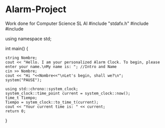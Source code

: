 # Alarm-Project
Work done for Computer Science SL AI
#include "stdafx.h"
#include <iostream>
#include<string>

using namespace std;

int main()
{

	string Nombre;
	cout << "Hello. I am your personalized Alarm Clock. To begin, please enter your name.\nMy name is: "; //Intro and Name
	cin >> Nombre;
	cout << "Hi "<<Nombre<<"\nLet's begin, shall we?\n";
	system("PAUSE");

	using std::chrono::system_clock;
	system_clock::time_point current = system_clock::now();
	time_t Tiempo;
	Tiempo = sytem_clock::to_time_t(current);
	cout << "Your current time is: " << current;
    return 0;
}
